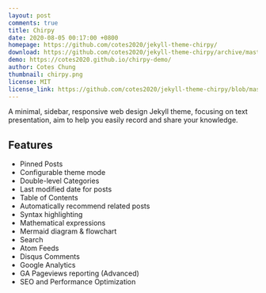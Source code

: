 ```yaml
---
layout: post
comments: true
title: Chirpy
date: 2020-08-05 00:17:00 +0800
homepage: https://github.com/cotes2020/jekyll-theme-chirpy/
download: https://github.com/cotes2020/jekyll-theme-chirpy/archive/master.zip
demo: https://cotes2020.github.io/chirpy-demo/
author: Cotes Chung
thumbnail: chirpy.png
license: MIT
license_link: https://github.com/cotes2020/jekyll-theme-chirpy/blob/master/LICENSE
---
```


A minimal, sidebar, responsive web design Jekyll theme, focusing on text presentation, aim to help you easily record and share your knowledge.

## Features

* Pinned Posts
* Configurable theme mode
* Double-level Categories
* Last modified date for posts
* Table of Contents
* Automatically recommend related posts
* Syntax highlighting
* Mathematical expressions
* Mermaid diagram & flowchart
* Search
* Atom Feeds
* Disqus Comments
* Google Analytics
* GA Pageviews reporting (Advanced)
* SEO and Performance Optimization
